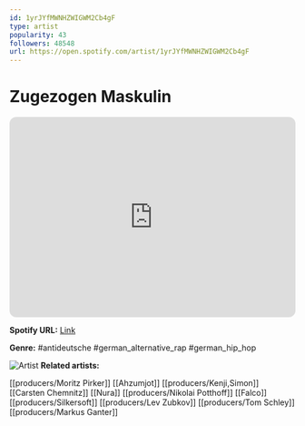 ```yaml
---
id: 1yrJYfMWNHZWIGWM2Cb4gF
type: artist
popularity: 43
followers: 48548
url: https://open.spotify.com/artist/1yrJYfMWNHZWIGWM2Cb4gF
---
```

# Zugezogen Maskulin

<iframe style="border-radius:12px" src="https://open.spotify.com/embed/artist/1yrJYfMWNHZWIGWM2Cb4gF" width="100%" height="352" frameBorder="0" allowfullscreen="" allow="autoplay; clipboard-write; encrypted-media; fullscreen; picture-in-picture" loading="lazy"></iframe>

**Spotify URL:** [Link](https://open.spotify.com/artist/1yrJYfMWNHZWIGWM2Cb4gF)

**Genre:**  #antideutsche #german_alternative_rap #german_hip_hop

![Artist](https://i.scdn.co/image/ab6761610000e5ebc4eb788ce9031716df95cd99)
**Related artists:**

[[producers/Moritz Pirker]]
[[Ahzumjot]]
[[producers/Kenji,Simon]]
[[Carsten Chemnitz]]
[[Nura]]
[[producers/Nikolai Potthoff]]
[[Falco]]
[[producers/Silkersoft]]
[[producers/Lev Zubkov]]
[[producers/Tom Schley]]
[[producers/Markus Ganter]]
